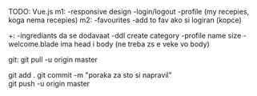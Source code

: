TODO:
Vue.js
m1:
-responsive design
-login/logout
-profile (my recepies, koga nema recepies)
m2:
-favourites
-add to fav ako si logiran (kopce)


+:
-ingrediants da se dodavaat
-ddl create category
-profile name size
-welcome.blade ima head i body (ne treba zs e veke vo body)

git: 
git pull -u origin master

git add .
git commit -m "poraka za sto si napravil"	
git push -u origin master
